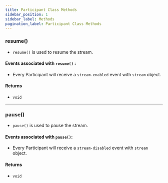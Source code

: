 ```yaml
---
title: Participant Class Methods
sidebar_position: 1
sidebar_label: Methods
pagination_label: Participant Class Methods
---
```


<div class="sdk-api-ref-only-h4">

### resume()

- `resume()` is used to resume the stream.

#### Events associated with `resume()` :

- Every Participant will receive a `stream-enabled` event with `stream` object.

#### Returns

- `void`

---

### pause()

- `pause()` is used to pause the stream.

#### Events associated with `pause()`:

- Every Participant will receive a `stream-disabled` event with `stream` object.

#### Returns

- `void`

</div>
